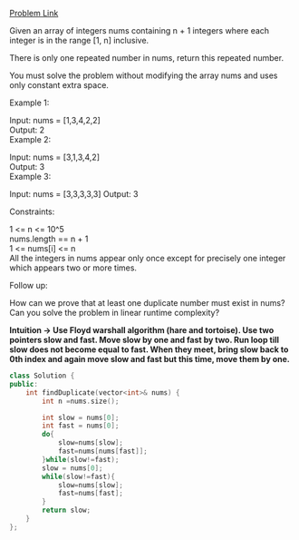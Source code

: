 [Problem Link](https://leetcode.com/problems/find-the-duplicate-number/description/?envType=daily-question&envId=2024-03-24)<br>

Given an array of integers nums containing n + 1 integers where each integer is in the range [1, n] inclusive.

There is only one repeated number in nums, return this repeated number.

You must solve the problem without modifying the array nums and uses only constant extra space.<br>

 

Example 1:<br>

Input: nums = [1,3,4,2,2]<br>
Output: 2<br>
Example 2:<br>

Input: nums = [3,1,3,4,2]<br>
Output: 3<br>
Example 3:<br>

Input: nums = [3,3,3,3,3]
Output: 3
 

Constraints:<br>

1 <= n <= 10^5<br>
nums.length == n + 1<br>
1 <= nums[i] <= n<br>
All the integers in nums appear only once except for precisely one integer which appears two or more times.<br>
 

Follow up:<br>

How can we prove that at least one duplicate number must exist in nums?<br>
Can you solve the problem in linear runtime complexity?<br>


__Intuition -> Use Floyd warshall algorithm (hare and tortoise). Use two pointers slow and fast. Move slow by one and fast by two. Run loop till slow does not become equal to fast. When they meet, bring slow back to 0th index and again move slow and fast but this time, move them by one.__

```C++
class Solution {
public:
    int findDuplicate(vector<int>& nums) {
        int n =nums.size();

        int slow = nums[0];
        int fast = nums[0];
        do{
            slow=nums[slow];
            fast=nums[nums[fast]];
        }while(slow!=fast);
        slow = nums[0];
        while(slow!=fast){
            slow=nums[slow];
            fast=nums[fast];
        }
        return slow;
    }
};
```
